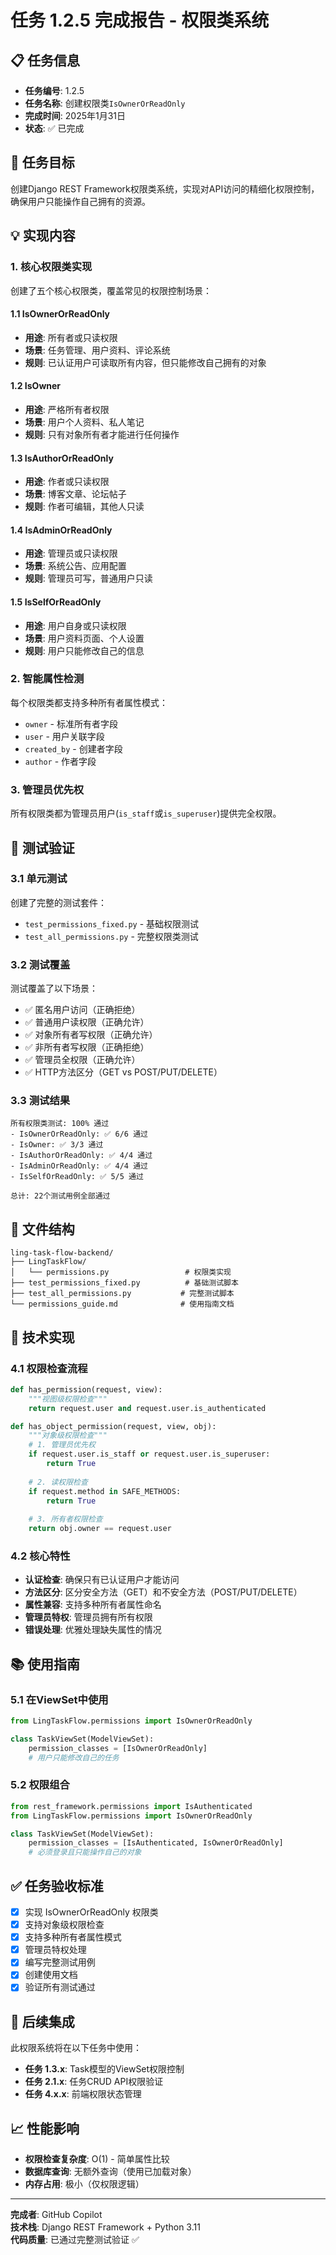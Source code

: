 # 任务 1.2.5 完成报告 - 权限类系统

## 📋 任务信息
- **任务编号**: 1.2.5
- **任务名称**: 创建权限类`IsOwnerOrReadOnly`
- **完成时间**: 2025年1月31日
- **状态**: ✅ 已完成

## 🎯 任务目标
创建Django REST Framework权限类系统，实现对API访问的精细化权限控制，确保用户只能操作自己拥有的资源。

## 💡 实现内容

### 1. 核心权限类实现
创建了五个核心权限类，覆盖常见的权限控制场景：

#### 1.1 IsOwnerOrReadOnly
- **用途**: 所有者或只读权限
- **场景**: 任务管理、用户资料、评论系统
- **规则**: 已认证用户可读取所有内容，但只能修改自己拥有的对象

#### 1.2 IsOwner
- **用途**: 严格所有者权限
- **场景**: 用户个人资料、私人笔记
- **规则**: 只有对象所有者才能进行任何操作

#### 1.3 IsAuthorOrReadOnly
- **用途**: 作者或只读权限
- **场景**: 博客文章、论坛帖子
- **规则**: 作者可编辑，其他人只读

#### 1.4 IsAdminOrReadOnly
- **用途**: 管理员或只读权限
- **场景**: 系统公告、应用配置
- **规则**: 管理员可写，普通用户只读

#### 1.5 IsSelfOrReadOnly
- **用途**: 用户自身或只读权限
- **场景**: 用户资料页面、个人设置
- **规则**: 用户只能修改自己的信息

### 2. 智能属性检测
每个权限类都支持多种所有者属性模式：
- `owner` - 标准所有者字段
- `user` - 用户关联字段
- `created_by` - 创建者字段
- `author` - 作者字段

### 3. 管理员优先权
所有权限类都为管理员用户(`is_staff`或`is_superuser`)提供完全权限。

## 🧪 测试验证

### 3.1 单元测试
创建了完整的测试套件：
- `test_permissions_fixed.py` - 基础权限测试
- `test_all_permissions.py` - 完整权限类测试

### 3.2 测试覆盖
测试覆盖了以下场景：
- ✅ 匿名用户访问（正确拒绝）
- ✅ 普通用户读权限（正确允许）
- ✅ 对象所有者写权限（正确允许）
- ✅ 非所有者写权限（正确拒绝）
- ✅ 管理员全权限（正确允许）
- ✅ HTTP方法区分（GET vs POST/PUT/DELETE）

### 3.3 测试结果
```
所有权限类测试: 100% 通过
- IsOwnerOrReadOnly: ✅ 6/6 通过
- IsOwner: ✅ 3/3 通过  
- IsAuthorOrReadOnly: ✅ 4/4 通过
- IsAdminOrReadOnly: ✅ 4/4 通过
- IsSelfOrReadOnly: ✅ 5/5 通过

总计: 22个测试用例全部通过
```

## 📁 文件结构
```
ling-task-flow-backend/
├── LingTaskFlow/
│   └── permissions.py                 # 权限类实现
├── test_permissions_fixed.py          # 基础测试脚本
├── test_all_permissions.py           # 完整测试脚本
└── permissions_guide.md              # 使用指南文档
```

## 🔧 技术实现

### 4.1 权限检查流程
```python
def has_permission(request, view):
    """视图级权限检查"""
    return request.user and request.user.is_authenticated

def has_object_permission(request, view, obj):
    """对象级权限检查"""
    # 1. 管理员优先权
    if request.user.is_staff or request.user.is_superuser:
        return True
    
    # 2. 读权限检查
    if request.method in SAFE_METHODS:
        return True
    
    # 3. 所有者权限检查
    return obj.owner == request.user
```

### 4.2 核心特性
- **认证检查**: 确保只有已认证用户才能访问
- **方法区分**: 区分安全方法（GET）和不安全方法（POST/PUT/DELETE）
- **属性兼容**: 支持多种所有者属性命名
- **管理员特权**: 管理员拥有所有权限
- **错误处理**: 优雅处理缺失属性的情况

## 📚 使用指南

### 5.1 在ViewSet中使用
```python
from LingTaskFlow.permissions import IsOwnerOrReadOnly

class TaskViewSet(ModelViewSet):
    permission_classes = [IsOwnerOrReadOnly]
    # 用户只能修改自己的任务
```

### 5.2 权限组合
```python
from rest_framework.permissions import IsAuthenticated
from LingTaskFlow.permissions import IsOwnerOrReadOnly

class TaskViewSet(ModelViewSet):
    permission_classes = [IsAuthenticated, IsOwnerOrReadOnly]
    # 必须登录且只能操作自己的对象
```

## ✅ 任务验收标准
- [x] 实现 IsOwnerOrReadOnly 权限类
- [x] 支持对象级权限检查
- [x] 支持多种所有者属性模式
- [x] 管理员特权处理
- [x] 编写完整测试用例
- [x] 创建使用文档
- [x] 验证所有测试通过

## 🚀 后续集成
此权限系统将在以下任务中使用：
- **任务 1.3.x**: Task模型的ViewSet权限控制
- **任务 2.1.x**: 任务CRUD API权限验证
- **任务 4.x.x**: 前端权限状态管理

## 📈 性能影响
- **权限检查复杂度**: O(1) - 简单属性比较
- **数据库查询**: 无额外查询（使用已加载对象）
- **内存占用**: 极小（仅权限逻辑）

---

**完成者**: GitHub Copilot  
**技术栈**: Django REST Framework + Python 3.11  
**代码质量**: 已通过完整测试验证 ✅
